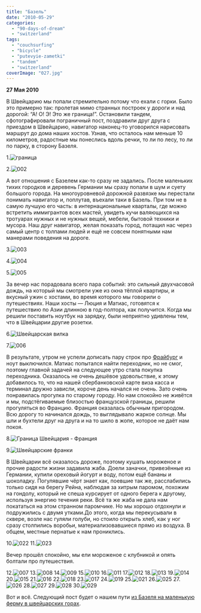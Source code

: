 ```yaml
---
title: "Базель"
date: "2010-05-29"
categories: 
  - "90-days-of-dream"
  - "switzerland"
tags: 
  - "couchsurfing"
  - "bicycle"
  - "putevyie-zametki"
  - "tandem"
  - "switzerland"
coverImage: "027.jpg"
---
```


**27 Мая 2010**

В Швейцарию мы попали стремительно потому что ехали с горки. Было это примерно так: пролетая мимо странных построек у дороги и над дорогой: “А! О! Э! Это же граница!”. Остановили тандем, сфотографировали пограничный пост, поздравили друг друга с приездом в Швейцарию, навигатор наконец-то уговорился нарисовать маршрут до дома наших хостов. Узнав, что осталось нам меньше 10 километров, радостные мы понеслись вдоль речки, то ли по лесу, то ли по парку, в сторону Базеля.

1.![](0017.jpg "граница")

2.![](0027.jpg "002")

А вот отношения с Базелем как-то сразу не задались. После маленьких тихих городков и деревень Германии мы сразу попали в шум и суету большого города. На многоуровневой дорожной развязке мы перестали понимать навигатор и, поплутав, въехали таки в Базель. При том не в самую лучшую его часть: в интернациональные кварталы, где можно встретить иммигрантов всех мастей, увидеть кучи валяющихся на тротуарах нужных и не нужных вещей, мебели, бытовой техники и мусора. Наш друг навигатор, желая показать город, потащил нас через самый центр с толпами людей и ещё не совсем понятными нам манерами поведения на дороге. 

3.![](0037.jpg "003") 

4.![](0047.jpg "004")

5.![](0055.jpg "005") 

За вечер нас порадовала всего пара событий: это сильный двухчасовой дождь, на который мы смотрели уже из окна тёплой квартиры, и вкусный ужин с хостами, во время которого мы говорили о путешествиях. Наши хосты — Люция и Матиас, готовятся к путешествию по Азии длинною в год-полтора, как получится. Когда мы решили поставить ноутбук на зарядку, были неприятно удивлены тем, что в Швейцарии другие розетки. 

6.![](024.jpg "Швейцарская вилка") 

7.![](0065.jpg "006") 

В результате, утром не успели дописать пару строк про [Фрайбург](/freiburg/) и ноут выключился. Матиас попытался найти переходник, но не смог, поэтому главной задачей на следующее утро стала покупка переходника. Оказалось не очень дешёвое удовольствие, к этому добавилось то, что на нашей сбербанковской карте виза касса и терминал дружно зависли, короче день начался не очень. Зато очень понравилась прогулка по старому городу. Но нам спокойно не живётся и мы, подстёгиваемые близостью французской границы, решили прогуляться во Францию. Франция оказалась обычным пригородом. Всю дорогу то начинался дождь, то выглядывало жаркое солнце. Мы шли и бухтели друг на друга и на то шило в жопе, которое не даёт нам покоя.

8.![](0201.jpg "Граница Швейцария - Франция")

9.![](030.jpg "Швейцарские франки") 

В Швейцарии всё оказалось дороже, поэтому кушать мороженое и прочие радости жизни задавила жаба. Доели заначки, привезённые из Германии, купили ореховый йогурт и воду, потом ещё бананы и шоколадку. Погулявшие чёрт знает как, поевшие так же, расслабились только сидя на берегу Рейна, наблюдая за хитрым паромом, похожим на гондолу, который не спеша курсирует от одного берега к другому, используя энергию течения реки. Всё та же жаба не дала нам покататься на этом странном паромчике. Но мы хорошо отдохнули и подружились с двумя утками.До этого, когда мы перекусывали в сквере, возле нас гуляли голуби, но стоило открыть хлеб, как у ног сразу столпились воробьи, материализовавшиеся прямо из воздуха. В общем, местные пернатые к нам прониклись. 

10.![](022.jpg "022") 
11.![](023.jpg "023") 

Вечер прошёл спокойно, мы ели мороженое с клубникой и опять болтали про путешествия. 

12.![](0075.jpg "007") 
13.![](0084.jpg "008") 
14.![](0094.jpg "009") 
15.![](0104.jpg "010") 
16.![](0114.jpg "011") 
17.![](0124.jpg "012") 
18.![](0134.jpg "013") 
19.![](0144.jpg "014") 
20.![](0154.jpg "015") 
21.![](0163.jpg "016") 
22.![](0183.jpg "018") 
23.![](0173.jpg "017") 
24.![](0193.jpg "019") 
25.![](021.jpg "021") 
26.![](025.jpg "025") 
27.![](026.jpg "026") 
28.![](027.jpg "027") 
29.![](028.jpg "028") 
30.![](029.jpg "029")

Вот и всё. Следующий пост будет о нашем пути [из Базеля на маленькую ферму в швейцарских горах](/put-iz-baselya-v-menzberg/).
